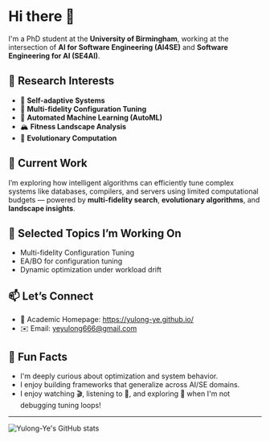# Hi there 👋

I'm a PhD student at the **University of Birmingham**, working at the intersection of **AI for Software Engineering (AI4SE)** and **Software Engineering for AI (SE4AI)**.

## 🧐 Research Interests
- 🧠 **Self-adaptive Systems**
- 🔁 **Multi-fidelity Configuration Tuning**
- 🤖 **Automated Machine Learning (AutoML)**
- 🏔️ **Fitness Landscape Analysis**
- 🧬 **Evolutionary Computation**

## 🚀 Current Work
I’m exploring how intelligent algorithms can efficiently tune complex systems like databases, compilers, and servers using limited computational budgets — powered by **multi-fidelity search**, **evolutionary algorithms**, and **landscape insights**.

## 📂 Selected Topics I’m Working On
- Multi-fidelity Configuration Tuning
- EA/BO for configuration tuning
- Dynamic optimization under workload drift

## 📫 Let’s Connect
- 📖 Academic Homepage: https://yulong-ye.github.io/
- ✉️ Email: yeyulong666@gmail.com

## 🎯 Fun Facts
- I'm deeply curious about optimization and system behavior.
- I enjoy building frameworks that generalize across AI/SE domains.
- I enjoy watching 🎬, listening to 🎵, and exploring 🥘 when I'm not debugging tuning loops!

---

![Yulong-Ye's GitHub stats](https://github-readme-stats.vercel.app/api?username=Yulong-Ye&show_icons=true&theme=tokyonight)
